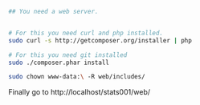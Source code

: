 ```sh
## You need a web server.


# For this you need curl and php installed.
sudo curl -s http://getcomposer.org/installer | php

# For this you need git installed
sudo ./composer.phar install

sudo chown www-data:\ -R web/includes/
```
Finally go to http://localhost/stats001/web/
